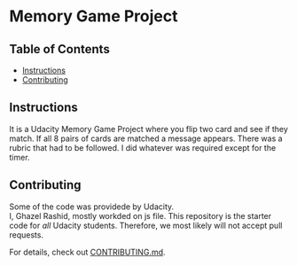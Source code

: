 # Memory Game Project

## Table of Contents

* [Instructions](#instructions)
* [Contributing](#contributing)

## Instructions

It is a Udacity Memory Game Project where you flip two card and see if they match. If all 8 pairs of cards are matched a message appears. There was a rubric that had to be followed.  I did whatever was required except for the timer. 

## Contributing

Some of the code was providede by Udacity.  
I, Ghazel Rashid, mostly workded on js file.
This repository is the starter code for _all_ Udacity students. Therefore, we most likely will not accept pull requests.

For details, check out [CONTRIBUTING.md](CONTRIBUTING.md).
